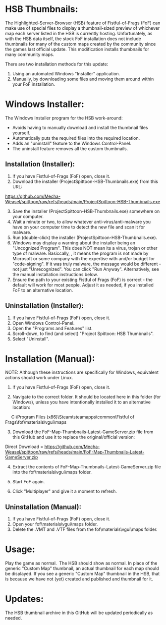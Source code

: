 HSB Thumbnails:
==============

The Highlighted-Server-Browser (HSB) feature of Fistful-of-Frags (FoF) can make use of special files to display a thumbnail-sized preview of whichever map each server listed in the HSB is currently hosting.  Unfortunately, as with the HSB data itself, the stock FoF installation does not include thumbnails for many of the custom maps created by the community since the games last official update.  This modification installs thumbnails for many community maps.


There are two installation methods for this update:

1) Using an automated Windows "Installer" application.
2) Manually, by downloading some files and moving them around within your FoF installation.

Windows Installer:
=================

The Windows Installer program for the HSB work-around:

* Avoids having to manually download and install the thumbnail files yourself.
* Automatically puts the required files into the required location.
* Adds an "uninstall" feature to the Windows Control-Panel.
* The uninstall feature removes all the custom thumbnails.

Installation (Installer):
------------------------

1) If you have Fistful-of-Frags (FoF) open, close it.
2) Download the installer (ProjectSpittoon-HSB-Thumbnails.exe) from this URL:

https://github.com/Mecha-Weasel/spittoon/raw/refs/heads/main/ProjectSpittoon-HSB-Thumbnails.exe

3) Save the installer (ProjectSpittoon-HSB-Thumbnails.exe) somewhere on your computer.
4) Wait a minute or two, to allow whatever anti-virus/anti-malware you have on your computer time to detect the new file and scan it for malware.
5) Run (double-click) the installer (ProjectSpittoon-HSB-Thumbnails.exe).
6) Windows may display a warning about the installer being an "Uncognized Program".  This does NOT mean its a virus, trojan or other type of malware.  Basiccally, , it means the program is not made by Microsoft or some company with the expertise with and/or budget for "code-signing".  If it was truly malware, the message would be different - not just "Unrecognized".  You can click "Run Anyway".  Alternatively, see the manual installation instructions below.
7) Ensure the path to your existing Fistful of Frags (FoF) is correct - the default will work for most people. Adjust it as needed, if you installed FoF to an alternative location.

Uninstallation (Installer):
--------------------------

1) If you have Fistful-of-Frags (FoF) open, close it.
2) Open Windows Control-Panel.
3) Open the "Programs and Features" list.
4) Scroll-down, to find (and select) "Project Spittoon: HSB Thumbnails".
5) Select "Uninstall".

Installation (Manual):
=====================

NOTE: Although these instructions are specifically for Windows, equivalent actions should work under Linux.

1) If you have Fistful-of-Frags (FoF) open, close it.

2) Navigate to the correct folder.  It should be located here in this folder (for Windows), unless you have intentionally installed it to an alternative location:

     C:\Program Files (x86)\Steam\steamapps\common\Fistful of Frags\fof\materials\vgui\maps

3) Download the FoF-Map-Thumbnails-Latest-GameServer.zip file from this GitHub and use it to replace the original/official version:

Direct Download =
https://github.com/Mecha-Weasel/spittoon/raw/refs/heads/main/FoF-Map-Thumbnails-Latest-GameServer.zip

4) Extract the contents of FoF-Map-Thumbnails-Latest-GameServer.zip file into the fof\materials\vgui\maps folder.

4) Start FoF again.

5) Click "Multiplayer" and give it a moment to refresh.

Uninstallation (Manual):
-----------------------

1) If you have Fistful-of-Frags (FoF) open, close it.
2) Open your fof\materials\vgui\maps folder.
3) Delete the .VMT and .VTF files from the fof\materials\vgui\maps folder.

Usage:
=====

Play the game as normal.  The HSB should show as normal.  In place of the generic "Custom Map" thumbnail, an actual thumbnail for each map should be displayed.  If you see a generic "Custom Map" thumbnail in the HSB, that is because we have not (yet) created and published and thumbnail for it.

Updates:
=======

The HSB thumbnail archive in this GitHub will be updated periodically as needed.
